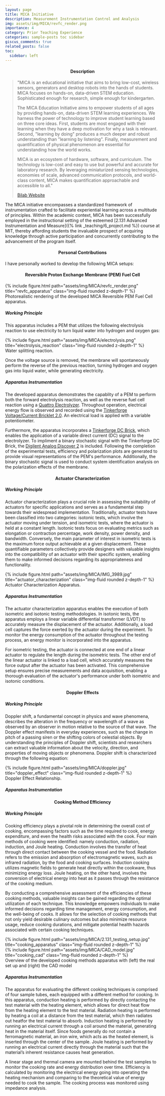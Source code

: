 ```yaml
---
layout: page
title: MICA Initiative
description: Measurement Instrumentation Control and Analysis
img: assets/img/MICA/revfc_render.png
importance: 4
category: Prior Teaching Experience
categories: sample-posts toc sidebar
giscus_comments: true
related_posts: false
toc:
  sidebar: left
---
```


<h4 id="descript_mica" style="text-align: center;"> Description</h4>

> "MICA is an educational initiative that aims to bring low-cost, wireless sensors, generators and desktop robots into the hands of students. MICA focuses on hands-on, data-driven STEM education. Sophisticated enough for research, simple enough for kindergarten. 
> 
> The MICA Education Initiative aims to empower students of all ages by providing hands-on, data-driven STEM learning experiences. We harness the power of technology to improve student learning based on three core ideas. First, students are most engaged with their learning when they have a deep motivation for why a task is relevant. Second, "learning by doing" produces a much deeper and robust understanding than "learning by listening". Finally, measurement and quantification of physical phenomenon are essential for understanding how the world works.
>
>MICA is an ecosystem of hardware, software, and curriculum. The technology is low-cost and easy to use but powerful and accurate for laboratory research. By leveraging miniaturized sensing technologies, economies of scale, advanced communication protocols, and world-class content, MICA makes quantification approachable and accessible to all." 
>
>[Bilab Website](https://bioinstrumentation.mit.edu/mica.html)

The MICA initiative encompasses a standardized framework of instrumentation crafted to facilitate experiential learning across a multitude of principles. Within the academic context, MICA has been successfully employed in the instructional setting of the esteemed [2.131 Advanced Instrumentation and Measure]({% link _teaching/6_project.md %}) course at MIT, thereby affording students the invaluable prospect of acquiring knowledge through active participation and concurrently contributing to the advancement of the program itself.

<h4 id="percont_2131" style="text-align: center;"> Personal Contributions</h4>

I have personally worked to develop the following MICA setups:

<h4 id="mica_PEM" style="text-align: center;">Reversible Proton Exchange Membrane (PEM) Fuel Cell</h4>

<div class="d-flex justify-content-center">
    <div class="col-sm-6 mt-3 mt-md-0">
        {% include figure.html path="assets/img/MICA/revfc_render.png" title="revfc_apparatus" class="img-fluid rounded z-depth-1" %}
    </div>
</div>
<div class="caption">
    Photorealistic rendering of the developed MICA Reversible PEM Fuel Cell apparatus.
</div>

##### Working Principle

This apparatus includes a PEM that utilizes the following electrolysis reaction to use electricity to turn liquid water into hydrogen and oxygen gas:

<div class="d-flex justify-content-center">
    <div class="col-sm-5 mt-3 mt-md-0">
        {% include figure.html path="assets/img/MICA/electrolysis.png" title="electrolysis_reaction" class="img-fluid rounded z-depth-1" %}
    </div>
</div>
<div class="caption">
    Water splitting reaction.
</div>

Once the voltage source is removed, the membrane will spontaneously perform the reverse of the previous reaction, turning hydrogen and oxygen gas into liquid water, while generating electricity. 

##### Apparatus Instrumentation

The developed apparatus demonstrates the capablity of a PEM to perform both the forward electrolysis reaction, as well as the reverse fuel cell reaction using a [Quattro Electrolyzer](https://www.google.com/search?client=safari&rls=en&q=fuel+cell+store+quattro+electrolyzer&ie=UTF-8&oe=UTF-8). Throughout operation, electrical energy flow is observed and recorded using the [Tinkerforge Voltage/Current Bricklet 2.0](https://www.google.com/search?client=safari&rls=en&q=tinkerforge+voltage+current+2.0&ie=UTF-8&oe=UTF-8). An electrical load is applied with a variable potentiometer. 

Furthermore, the apparatus incorporates a [Tinkerforge DC Brick](https://www.tinkerforge.com/en/doc/Hardware/Bricks/DC_Brick.html), which enables the application of a variable direct current (DC) signal to the electrolyzer. To impliment a binary stochastic signal with the Tinkerforge DC Brick, the [Digilent Analog Discover 2](https://www.googleadservices.com/pagead/aclk?sa=L&ai=DChcSEwjH5aXF75X_AhVb9OMHHWYoDtsYABARGgJ5bQ&ae=2&ohost=www.google.com&cid=CAESbOD2vrzUaQhsF1LI97cH3NzLZ00TRgDf413_UGx2yuKOYqv2oOC2RxBV62hCKHWS2-wjjPG582V6Kj-GMPOhGqBKx9OMbVw2NPa8ahJk9YkCdoO6Yq0MoCWDDh8Kv6UDTCLTpymtQ9tmXgrYpw&sig=AOD64_3yuIZFT9PVdJKlqDgUBjBc8W9N-w&q&adurl&ved=2ahUKEwjn9JbF75X_AhWJKlkFHbfVCxEQ0Qx6BAgHEAM&nis=2&dct=1) is included. Following the completion of the experimental tests, efficiency and polarization plots are generated to provide visual representations of the PEM's performance. Additionally, the binary stochastic signal is used to conduct system identification analysis on the polarization effects of the membrane. 

<h4 id="mica_actuator" style="text-align: center;">Actuator Characterization</h4>

##### Working Principle
Actuator characterization plays a crucial role in assessing the suitability of actuators for specific applications and serves as a fundamental step towards their widespread implementation. Traditionally, actuator tests have been classified into two categories: isotonic tests, which involve the actuator moving under tension, and isometric tests, where the actuator is held at a constant length. Isotonic tests focus on evaluating metrics such as elongation or contraction percentage, work density, power density, and bandwidth. Conversely, the main parameter of interest in isometric tests is the maximum force output achievable at a given displacement. These quantifiable parameters collectively provide designers with valuable insights into the compatibility of an actuator with their specific system, enabling them to make informed decisions regarding its appropriateness and functionality.

<div class="d-flex justify-content-center">
    <div class="col-sm-9 mt-3 mt-md-0">
        {% include figure.html path="assets/img/MICA/IMG_3989.jpg" title="actuator_characterization" class="img-fluid rounded z-depth-1" %}
    </div>
</div>
<div class="caption">
    Actuator Characterization Apparatus.
</div>

##### Apparatus Instrumentation

The actuator characterization apparatus enables the execution of both isometric and isotonic testing methodologies. In isotonic tests, the apparatus employs a linear variable differential transformer (LVDT) to accurately measure the displacement of the actuator. Additionally, a load cell captures the force exerted by the actuator during the experiment. To monitor the energy consumption of the actuator throughout the testing process, an energy monitor is incorporated into the apparatus.

For isometric testing, the actuator is connected at one end of a linear actuator to regulate the length during the isometric tests. The other end of the linear actuator is linked to a load cell, which accurately measures the force output after the actuator has been activated. This comprehensive setup ensures precise measurements and data acquisition, enabling a thorough evaluation of the actuator's performance under both isometric and isotonic conditions.

<h4 id="mica_doppler" style="text-align: center;">Doppler Effects</h4>

##### Working Principle
Doppler shift, a fundamental concept in physics and wave phenomena, describes the alteration in the frequency or wavelength of a wave as observed by an observer in motion relative to the source of that wave. The Doppler effect manifests in everyday experiences, such as the change in pitch of a passing siren or the shifting colors of celestial objects. By understanding the principles of Doppler shift, scientists and researchers can extract valuable information about the velocity, direction, and properties of moving objects or phenomena. Doppler shift is characterized through the following equation: 

<div class="d-flex justify-content-center">
    <div class="col-sm mt-3 mt-md-0">
        {% include figure.html path="assets/img/MICA/doppler.jpg" title="doppler_effect" class="img-fluid rounded z-depth-1" %}
    </div>
</div>
<div class="caption">
    Doppler Effect Relationship.
</div>


##### Apparatus Instrumentation

<h4 id="mica_cooking" style="text-align: center;">Cooking Method Efficiency</h4>

##### Working Principle

Cooking efficiency plays a pivotal role in determining the overall cost of cooking, encompassing factors such as the time required to cook, energy expenditure, and even the health risks associated with the cook. Four main methods of cooking were identified: namely conduction, radiation, induction, and Joule heating. Conduction involves the transfer of heat through direct contact between the cooking vessel and the food. Radiation refers to the emission and absorption of electromagnetic waves, such as infrared radiation, by the food and cooking surfaces. Induction cooking utilizes magnetic fields to generate heat directly within the cookware, thus minimizing energy loss. Joule heating, on the other hand, involves the conversion of electrical energy into heat as it passes through the resistance of the cooking medium.

By conducting a comprehensive assessment of the efficiencies of these cooking methods, valuable insights can be gained regarding the optimal utilization of each technique. This knowledge empowers individuals to make informed decisions regarding time management, energy consumption, and the well-being of cooks. It allows for the selection of cooking methods that not only yield desirable culinary outcomes but also minimize resource usage, reduce cooking durations, and mitigate potential health hazards associated with certain cooking techniques.

<div class="row justify-content-sm-center">
    <div class="col-sm-8 mt-3 mt-md-0">
        {% include figure.html path="assets/img/MICA/2.131_testing_setup.jpg" title="cooking_apparatus" class="img-fluid rounded z-depth-1" %}
    </div>
    <div class="col-sm-4 mt-3 mt-md-0">
        {% include figure.html path="assets/img/MICA/CAD_model.jpg" title="cooking_cad" class="img-fluid rounded z-depth-1" %}
    </div>
</div>
<div class="caption">
    Overview of the developed cooking methods apparatus with (left) the real set up and (right) the CAD model
</div>

##### Apparatus Instrumentation
The apparatus for evaluating the different cooking techniques is comprised of four sample tubes, each equipped with a different method for cooking. In this apparatus, conduction heating is performed by directly contacting the test material with the heating element, which allows for direct heat flow from the heating element to the test material. Radiation heating is performed by  heating a coil at a distance from the test material, which then radiates out heatfor the test material to absorb. Induction heating is performed by running an electrical current through a coil around the material, generating heat in the material itself. Since foods generally do not contain a ferromagnetic material, an iron wire, which acts as the heated element, is inserted through the center of the sample. Joule heating is performed by running an electrical current directly through the material such that the material’s inherent resistance causes heat generation.

A linear stage and thermal camera are mounted behind the test samples to monitor the cooking rate and energy distribution over time. Efficiency is calculated by monitoring the electrical energy going into operating the heating mechanism and comparing to the theoretical value of energy needed to cook the sample. The cooking process was monitored using impedance analysis. 